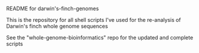 README for darwin's-finch-genomes

This is the repository for all shell scripts I've used for the re-analysis of Darwin's finch whole genome sequences

See the "whole-genome-bioinformatics" repo for the updated and complete scripts
